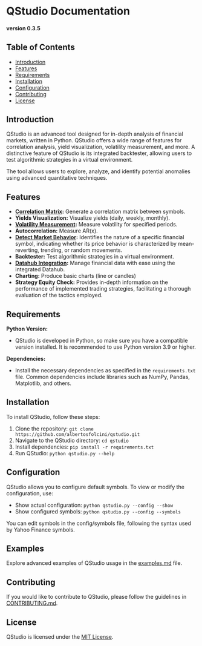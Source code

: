 # QStudio Documentation
#### version 0.3.5

## Table of Contents
- [Introduction](#introduction)
- [Features](#features)
- [Requirements](#requirements)
- [Installation](#installation)
- [Configuration](#configuration)
- [Contributing](#contributing)
- [License](#license)

## Introduction

QStudio is an advanced tool designed for in-depth analysis of financial markets, written in Python. QStudio offers a wide range of features for correlation analysis, yield visualization, volatility measurement, and more. A distinctive feature of QStudio is its integrated backtester, allowing users to test algorithmic strategies in a virtual environment.

The tool allows users to explore, analyze, and identify potential anomalies using advanced quantitative techniques.

## Features

- **[Correlation Matrix](correlation_matrix.md):** Generate a correlation matrix between symbols.
- **Yields Visualization:** Visualize yields (daily, weekly, monthly).
- **[Volatility Measurement](volatility.md):** Measure volatility for specified periods.
- **Autocorrelation:** Measure AR(x).
- **[Detect Market Behavior](detect_market_behavior.md):** Identifies the nature of a specific financial symbol, indicating whether its price behavior is characterized by mean-reverting, trending, or random movements.
- **Backtester:** Test algorithmic strategies in a virtual environment.
- **[Datahub Integration](datahub.md):** Manage financial data with ease using the integrated Datahub.
- **Charting:** Produce basic charts (line or candles)
- **Strategy Equity Check:** Provides in-depth information on the performance of implemented trading strategies, facilitating a thorough evaluation of the tactics employed.

## Requirements

**Python Version:**
- QStudio is developed in Python, so make sure you have a compatible version installed. It is recommended to use Python version 3.9 or higher.

**Dependencies:**
- Install the necessary dependencies as specified in the `requirements.txt` file. Common dependencies include libraries such as NumPy, Pandas, Matplotlib, and others.


## Installation

To install QStudio, follow these steps:

1. Clone the repository: `git clone https://github.com/albertosfolcini/qstudio.git`
2. Navigate to the QStudio directory: `cd qstudio`
3. Install dependencies: `pip install -r requirements.txt`
4. Run QStudio: `python qstudio.py --help`

## Configuration

QStudio allows you to configure default symbols. To view or modify the configuration, use:

- Show actual configuration: `python qstudio.py --config --show`
- Show configured symbols: `python qstudio.py --config --symbols`

You can edit symbols in the config/symbols file, following the syntax used by Yahoo Finance symbols.

## Examples

Explore advanced examples of QStudio usage in the [examples.md](./docs/examples.md) file.

## Contributing

If you would like to contribute to QStudio, please follow the guidelines in [CONTRIBUTING.md](./CONTRIBUTING.md).

## License

QStudio is licensed under the [MIT License](./LICENSE).
